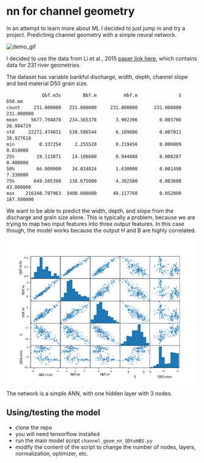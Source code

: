 # nn for channel geometry

In an attempt to learn more about ML I decided to just jump in and try a project.
Predictinig channel geometry with a simple neural network.

<img src="https://github.com/amoodie/channel_geom_nn/blob/master/demo/training/output.gif" alt="demo_gif">

I decided to use the data from Li et al., 2015 [paper link here](https://www.tandfonline.com/doi/abs/10.1080/00221686.2014.939113), which contains data for 231 river geometries.

The dataset has variable bankful discharge, width, depth, channel slope and bed material D50 grain size.
```
             Qbf.m3s        Bbf.m          Hbf.m               S         D50.mm
count     231.000000   231.000000     231.000000      231.000000  	 231.000000
mean     5677.704870   234.365378       3.902396        0.003706      26.984729
std     22272.474031   538.586544       6.189606        0.007011   	  38.927618
min         0.337254     2.255520       0.219456        0.000009  	   0.010000
25%        19.113871    14.106600       0.944880        0.000287  	   0.400000
50%        66.000000    34.024824       1.630000        0.001490  	   7.330000
75%       849.505398   138.675000       4.382500        0.003600  	  43.000000
max    216340.707963  3400.000000      48.117760        0.052000     167.500000
```

We want to be able to predict the width, depth, and slope from the discharge and grain size alone.
This is typically a problem, because we are trying to map two input features into three output features.
In this case though, the model works because the output H and B are highly correlated. 

![correlation](https://github.com/amoodie/channel_geom_nn/blob/master/figures/scatter.png)

The network is a simple ANN, with one hidden layer with 3 nodes.

## Using/testing the model
* clone the repo
* you will need tensorflow installed
* run the main model script `channel_geom_nn_QDtoHBS.py`
* modify the content of the script to change the number of nodes, layers, normalization, optimizer, etc.
